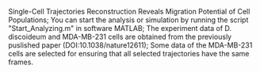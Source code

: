 Single-Cell Trajectories Reconstruction Reveals Migration Potential of Cell Populations;
You can start the analysis or simulation by running the script "Start_Analyzing.m" in software MATLAB;
The experiment data of D. discoideum and MDA-MB-231 cells are obtained from the previously puslished paper (DOI:10.1038/nature12611);
Some data of the MDA-MB-231 cells are selected for ensuring that all selected trajectories have the same frames.
